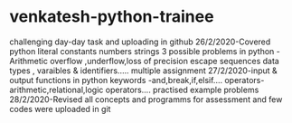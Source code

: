 # venkatesh-python-trainee
challenging day-day task  and uploading in github 
26/2/2020-Covered python literal  constants
numbers
strings
3 possible  problems in python - Arithmetic overflow ,underflow,loss of precision
escape sequences 
data types , varaibles & identifiers.....
multiple assignment
27/2/2020-input & output functions in python 
keywords -and,break,if,elsif....
operators-arithmetic,relational,logic operators....
practised example problems
28/2/2020-Revised all concepts and programms for assessment and few codes were uploaded in git
 
